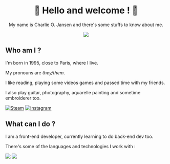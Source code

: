 <h1 align="center"> 🌈 Hello and welcome ! 🌈</h1>

<section>
  <p align="center">My name is Charlie O. Jansen and there's some stuffs to know about me.</p>
  <p align="center"><img src="https://img.shields.io/badge/Charlie-they%2Fthem-blue"/></p>
</section>

## Who am I ?

<section>
  I'm born in 1995, close to Paris, where I live.

My pronouns are _they/them_.

I like reading, playing some videos games and passed time with my friends.

I also play guitar, photography, aquarelle painting and sometime embroiderer too.

[![Steam](https://img.shields.io/badge/steam-%23000000.svg?style=for-the-badge&logo=steam&logoColor=white)](https://steamcommunity.com/id/tegf_charlie) [![Instagram](https://img.shields.io/badge/Instagram-%23E4405F.svg?style=for-the-badge&logo=Instagram&logoColor=white)](https://www.instagram.com/ophe.zarzar)

</section>

## What can I do ?

<section>
<p>I am a front-end developer, currently learning to do back-end dev too.</p>

There's some of the languages and technologies I work with :

[![](https://skillicons.dev/icons?i=github,vscode,html,css,scss,js,react)](https://skillicons.dev)
[![](https://skillicons.dev/icons?i=bootstrap,jquery,ruby,rails,ts,mongodb,webpack)](https://skillicons.dev)

</section>
